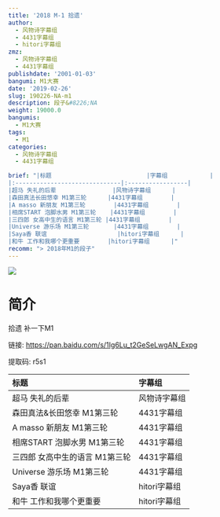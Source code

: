 ```yaml
---
title: '2018 M-1 拾遗'
author:
  - 风物诗字幕组
  - 4431字幕组
  - hitori字幕组
zmz: 
  - 风物诗字幕组
  - 4431字幕组
publishdate: '2001-01-03'
bangumi: M1大赛
date: '2019-02-26'
slug: 190226-NA-m1
description: 段子&#8226;NA
weight: 19000.0
bangumis:
  - M1大赛
tags:
  - M1
categories:
  - 风物诗字幕组
  - 4431字幕组

brief: "|标题                           |字幕组            |
|:------------------------------|:-----------------|
|超马 失礼的后辈                |风物诗字幕组      |
|森田真法长田悠幸 M1第三轮      |4431字幕组        |
|A masso 新朋友 M1第三轮        |4431字幕组        |
|相席START 泡脚水男 M1第三轮    |4431字幕组        |
|三四郎 女高中生的语言 M1第三轮 |4431字幕组        |
|Universe 游乐场 M1第三轮       |4431字幕组        |
|Saya香 联谊                    |hitori字幕组      |
|和牛 工作和我哪个更重要        |hitori字幕组      |"
recomm: "> 2018年M1的段子"
---
```

![](https://i.imgur.com/aPevZwG.png)
# 简介  

拾遗 补一下M1

链接: https://pan.baidu.com/s/1Ig6Lu_t2GeSeLwgAN_Expg 

提取码: r5s1 


|标题                           |字幕组            |
|:------------------------------|:-----------------|
|超马 失礼的后辈                |风物诗字幕组      |
|森田真法&长田悠幸 M1第三轮     |4431字幕组        |
|A masso 新朋友 M1第三轮        |4431字幕组        |
|相席START 泡脚水男 M1第三轮    |4431字幕组        |
|三四郎 女高中生的语言 M1第三轮 |4431字幕组        |
|Universe 游乐场 M1第三轮       |4431字幕组        |
|Saya香 联谊                    |hitori字幕组      |
|和牛 工作和我哪个更重要        |hitori字幕组      |
